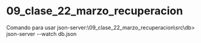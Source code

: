 # 09_clase_22_marzo_recuperacion

Comando para usar json-server:\09_clase_22_marzo_recuperacion\src\db> json-server --watch db.json
